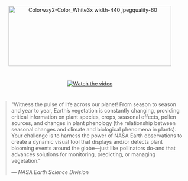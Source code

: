 
<div align="center">
<img width="440" height="163" alt="Colorway2-Color_White3x width-440 jpegquality-60" src="https://github.com/user-attachments/assets/e248a786-a35e-4291-820b-97e761274eaa" />
</div>

#

 <div align="center">
   
[![Watch the video](https://img.youtube.com/vi/FquQ0d6adiw/hqdefault.jpg)](https://www.youtube.com/embed/FquQ0d6adiw)

</div>

#

> "Witness the pulse of life across our planet! From season to season and year to year, Earth’s vegetation is constantly changing, providing critical information on plant species, crops, seasonal effects, pollen sources, and changes in plant phenology (the relationship between seasonal changes and climate and biological phenomena in plants). Your challenge is to harness the power of NASA Earth observations to create a dynamic visual tool that displays and/or detects plant blooming events around the globe—just like pollinators do–and that advances solutions for monitoring, predicting, or managing vegetation."  
>
> — *NASA Earth Science Division*
